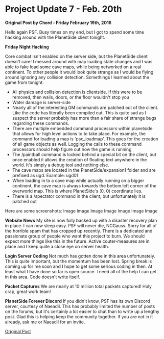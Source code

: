 # Project Update 7 - Feb. 20th

**Original Post by Chord - Friday February 19th, 2016**

Hello again PSF. Busy times on my end, but I got to spend some time hacking
around with the PlanetSide client tonight.

**Friday Night Hacking**

Core combat isn't enabled on the server side, but the PlanetSide client doesn't
care! I messed around with map loading state changes and I was able to fake load
some cave maps, while being networked on a real continent. To other people it
would look quite strange as I would be flying around ignoring any collision
detection. Somethings I learned about the game from tonight:

- All physics and collision detection is clientside. If this were to be removed,
  then walls, doors, or the floor wouldn't stop you
- Water damage is server-side
- Nearly all of the interesting GM commands are patched out of the client. Like
  the code has literally been compiled out. This is quite sad as I suspect the
  server probably has more than a fair share of strange bugs regarding these
  commands.
- There are multiple embedded command processors within planetside that allows
  for high level actions to to take place. For example, the command for loading
  a map is 'psc_loadmap'. This goes for the creation of all game objects as
  well. Logging the calls to these command processors should help figure out how
  the game is running
- The /paintball command is locked behind a special bit on the client, but once
  enabled it allows the creation of floating text anywhere in the world. It's
  simply a debug tool and nothing else.
- The cave maps are located in the PlanetSide/expansion1 folder and are prefixed
  as ugd. Example: ugd01
- When loading in to a cave map while actually running on a bigger continent,
  the cave map is always towards the bottom left corner of the overworld map.
  This is where PlanetSide's (0, 0) coordinate lies.
- There is a /spectator command in the client, but unfortunately it is patched
  out

Here are some screenshots: Image Image Image Image Image Image Image

**Website News** My site is now fully backed up with a disaster recovery plan in
place. I can now sleep easy. PSF will never die, NCGauss. Sorry for all of the
horrible spam that has cropped up recently. There is a dedicated and passionate
group of people who want this project to burn. We should expect more things like
this in the future. Active couter-measures are in place and I keep quite a close
eye on server health.

**Login Server Coding** Not much has gotten done in this area unfortunately.
This is quite important, but the momentum has been lost. Spring break is coming
up for me soon and I hope to get some serious coding in then. At least what I
have done so far is open source. I need all of the help I can get in this area.
Code doesn't write itself.

**Packet Captures** We are nearly at 10 million total packets captured! Holy
crap, great work team!

**PlanetSide Forever Discord** If you didn't know, PSF has its own Discord
server, courtesy of Naeadil. This has probably limited the number of posts on
the forums, but it's certainly a lot easier to chat than to write up a lengthy
post. Glad this is helping keep the community together. If you are not in it
already, ask me or Naeadil for an invite.

[Original Post](http://psforever.net/forum/viewtopic.php?f=11&t=142)
